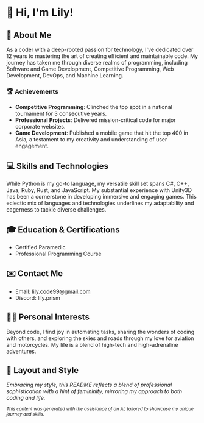# 👋 Hi, I'm Lily!

## 🌟 About Me
As a coder with a deep-rooted passion for technology, I've dedicated over 12 years to mastering the art of creating efficient and maintainable code. My journey has taken me through diverse realms of programming, including Software and Game Development, Competitive Programming, Web Development, DevOps, and Machine Learning.

### 🏆 Achievements
- **Competitive Programming**: Clinched the top spot in a national tournament for 3 consecutive years.
- **Professional Projects**: Delivered mission-critical code for major corporate websites.
- **Game Development**: Published a mobile game that hit the top 400 in Asia, a testament to my creativity and understanding of user engagement.

## 💻 Skills and Technologies
While Python is my go-to language, my versatile skill set spans C#, C++, Java, Ruby, Rust, and JavaScript. My substantial experience with Unity3D has been a cornerstone in developing immersive and engaging games. This eclectic mix of languages and technologies underlines my adaptability and eagerness to tackle diverse challenges.

## 🎓 Education & Certifications
- Certified Paramedic
- Professional Programming Course

## ✉️ Contact Me
- Email: [lily.code99@gmail.com](mailto:lily.code99@gmail.com)
- Discord: lily.prism

## 👩‍💻 Personal Interests
Beyond code, I find joy in automating tasks, sharing the wonders of coding with others, and exploring the skies and roads through my love for aviation and motorcycles. My life is a blend of high-tech and high-adrenaline adventures.

## 🌸 Layout and Style
*Embracing my style, this README reflects a blend of professional sophistication with a hint of femininity, mirroring my approach to both coding and life.*

<small>*This content was generated with the assistance of an AI, tailored to showcase my unique journey and skills.*</small>
